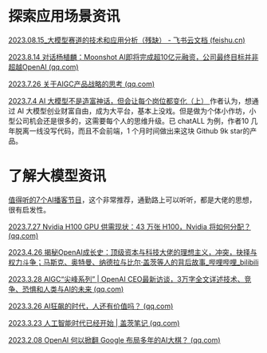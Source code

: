 # 探索应用场景资讯

[‍‌​⁢‍⁢⁤⁡﻿⁡⁡⁡⁤‌⁡﻿‍⁣‬﻿​⁢⁡‍⁤⁣⁣‍​⁤‍⁤​⁤⁤​⁡‬‌‍⁣‍⁤⁢⁤‌‌‍⁡‍2023.08.15_大模型赛道的技术和应用分析（残缺） - 飞书云文档 (feishu.cn)](https://whjlnspmd6.feishu.cn/wiki/DBnWwik1piTB6Iki02CcXoVQn3S)

[2023.8.14 对话杨植麟：Moonshot AI即将完成超10亿元融资，公司最终目标并非超越OpenAI (qq.com)](https://mp.weixin.qq.com/s/mvBzhNmM-skPmxrXIpxUlQ) 


[2023.7.26 关于AIGC产品战略的思考 (qq.com)](https://mp.weixin.qq.com/s/9EZqEGV0eTteQhUrF-K7uA)

[2023.7.4 AI 大模型不是造富神话，但会让每个岗位都变化（上） ](https://mp.weixin.qq.com/s/geBtowZ-W9h77nsovmlNmg) 作者认为，想通过 AI 大模型创业财富自由，成为大平台，基本上没戏。但是做为个体小作坊，小型公司机会还是很多的，这需要每个人的思维升级。已 chatALL 为例，作者10 几年脱离一线没写代码，而且不会前端，1 个月时间做出来这块 Github 9k star的产品。


# 了解大模型资讯

[值得听的7个AI播客节目](Information/AI-podcast.md)，这个非常推荐，通勤路上可以听听，都是大佬的思想，很有启发性。

[2023.7.27 Nvidia H100 GPU 供需现状：43 万张 H100，Nvidia 将如何分配？ (qq.com)](https://mp.weixin.qq.com/s/ClWZVfHLwzHZg8uhfwLHvA)

[2023.4.26 揭秘OpenAI成长史：顶级资本与科技大佬的理想主义，冲突，抉择与权力斗争；马斯克、奥特曼、纳德拉与比尔·盖茨等人的背后故事_哔哩哔哩_bilibili](https://www.bilibili.com/video/BV1ka4y1V7uP/?vd_source=c35465296cfe1fefc212d3431eef636b)

[2023.3.28 AIGC“尖峰系列” | OpenAI CEO最新访谈，3万字全文详述技术、竞争、恐惧和人类与AI的未来 (qq.com)](https://mp.weixin.qq.com/s/nRqz8sUB5J0MXeY8bn1lBg)

[2023.3.26 AI狂飙的时代，人还有价值吗？ (qq.com)](https://mp.weixin.qq.com/s/7H1FrwbQvsh0HD9z90L0wg)

[2023.3.23 人工智能时代已经开始 | 盖茨笔记 (qq.com)](https://mp.weixin.qq.com/s/pYjY_LT8I33YqCn415AUAA)

[2023.2.08 OpenAI 何以掀翻 Google 布局多年的AI大棋？ (qq.com)](https://mp.weixin.qq.com/s/qWQ6xVfQVEOJriYRVFWCrQ)
